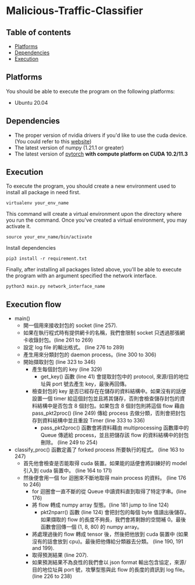# Malicious-Traffic-Classifier
## Table of contents
* [Platforms](#platforms)
* [Dependencies](#Dependencies)
* [Execution](#Execution)
## Platforms
You should be able to execute the program on the following platforms:
* Ubuntu 20.04
## Dependencies
* The proper version of nvidia drivers if you'd like to use the cuda device. (You could refer to this [website](https://linuxconfig.org/how-to-install-the-nvidia-drivers-on-ubuntu-20-04-focal-fossa-linux))
* The latest version of numpy (1.21.1 or greater)
* The latest version of [pytorch](https://pytorch.org/) **with compute platform on CUDA 10.2/11.3**
## Execution
To execute the program, you should create a new environment used to install all package in need first. 
```
virtualenv your_env_name
```
This command will create a virtual environment upon the directory where you run the command. Once you've created a virtual environment, you may activate it.
```
source your_env_name/bin/activate
```
Install dependencies
```
pip3 install -r requirement.txt
```
Finally, after installing all packages listed above, you'll be able to execute the program with an argument specified the network interface.
```
python3 main.py network_interface_name
```

## Execution flow
* main()
    * 開一個用來接收封包的 socket (line 257).
    * 如果在執行程式時有提供網卡的名稱，我們會限制 socket 只透過那張網卡收錄封包。(line 261 to 269)
    * 設定 log file 的輸出格式。 (line 276 to 289)
    * 產生用來分類封包的 daemon process。(line 300 to 306)
    * 開始擷取封包 (line 323 to 346)
        * 產生每個封包的 key (line 329)
            * get_key() 函數 (line 41) 會提取封包中的 protocol, 來源/目的地位址與 port 號去產生 key，最後再回傳。
        * 檢查封包的 key 是否已經存在在儲存的資料結構中。如果沒有的話便設置一個 timer 給這個封包並且將其儲存，否則會檢查儲存封包的資料結構中是否包含 8 個封包。如果包含 8 個封包則將這個 flow 藉由 pass_pkt2proc() (line 249) 傳給 process 去做分類，否則會把封包存到資料結構中並且重設 Timer (line 333 to 336)
            * pass_pkt2proc() 函數會將資料藉由 multiprocessing 函數庫中的 Queue 傳遞給 process，並且把儲存該 flow 的資料結構中的封包刪除。 (line 249 to 254)
* classify_proc() 函數定義了 forked process 所要執行的程式。 (line 163 to 247)
    * 首先他會檢查是否能取得 cuda 裝置。如果能的話便會將訓練好的 model 引入到 cuda 裝置中。 (line 164 to 171)
    * 然後便會用一個 for 迴圈來不斷地取得 main process 的資料。 (line 176 to 246)
        * for 迴圈會一直不斷的從 Queue 中讀資料直到取得了特定字串。(line 176)
        * 將 flow 轉成 numpy array 型態。(line 181 jump to line 124)
            * pkt2nparr() 函數 (line 124) 會把封包的每個 byte 值讀出後儲存。如果擷取的 flow 的長度不夠長，我們會將剩餘的空間補 0。最後函數會回傳一個 (1, 8, 80) 的 numpy array。
        * 將處理過後的 flow 轉成 tensor 後，然後把他放到 cuda 裝置中 (如果沒有的話會放到 cpu)。最後把他傳給分類器去分類。 (line 190, 191 and 199).
        * 取得預測結果 (line 207).
        * 如果預測結果不為良性的我們會以 json format 輸出包含協定，來源/目的地位址與 port 號，攻擊型態與此 flow 的長度的資訊到 log file。 (line 226 to 238)

